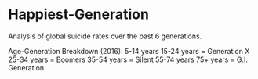 # Happiest-Generation
Analysis of global suicide rates over the past 6 generations.


Age-Generation Breakdown (2016):
5-14 years
15-24 years = Generation X
25-34 years = Boomers
35-54 years = Silent
55-74 years
75+ years = G.I. Generation